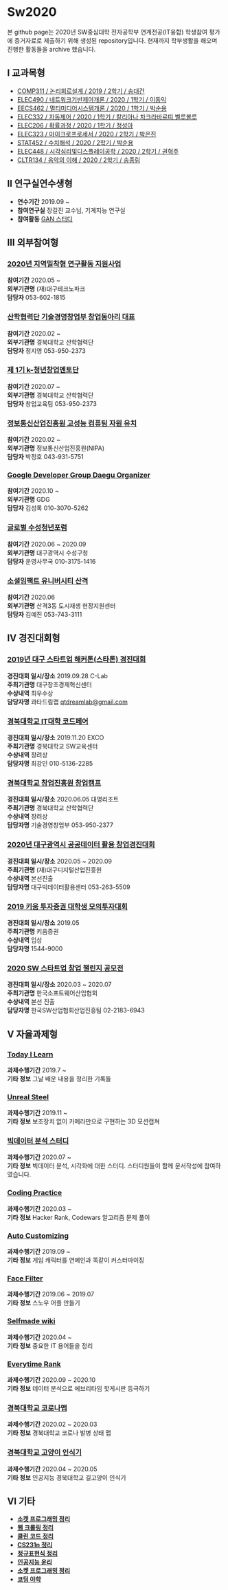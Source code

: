 # Sw2020
본 github page는 2020년 SW중심대학 전자공학부 연계전공(IT융합) 학생참여 평가에 증거자료로 제출하기 위해 생성된 repository입니다. 현재까지 학부생활을 해오며 진행한 활동들을 archive 했습니다.

## Ⅰ 교과목형
- [COMP311 / 논리회로설계 / 2019 / 2학기 / 송대건]()   
- [ELEC490 / 네트워크기반제어개론 / 2020 / 1학기 / 이동익]()     
- [EECS462 / 멀티미디어시스템개론 / 2020 / 1학기 / 박순용]()   
- [ELEC332 / 자동제어 / 2020 / 1학기 / 칼리아나 차크라바르띠 벨루볼루]()   
- [ELEC206 / 확률과정 / 2020 / 1학기 / 정성아]()   
- [ELEC323 / 마이크로프로세서 / 2020 / 2학기 / 박은진]()   
- [STAT452 / 수치해석 / 2020 / 2학기 / 박순용]()   
- [ELEC448 / 시각심리및디스플레이공학 / 2020 / 2학기 / 권혁주]()   
- [CLTR134 / 음악의 이해 / 2020 / 2학기 / 송종림]()   

## Ⅱ 연구실연수생형  
- **연수기간** 2019.09 ~
- **참여연구실** 장길진 교수님, 기계지능 연구실
- **참여활동** [GAN 스터디]()   

## Ⅲ 외부참여형
### [2020년 지역밀착형 연구활동 지원사업]()   
**참여기간** 2020.05 ~  
**외부기관명** (재)대구테크노파크  
**담당자** 053-602-1815  
### [산학협력단 기술경영창업부 창업동아리 대표]()   
**참여기간** 2020.02 ~   
**외부기관명** 경북대학교 산학협력단  
**담당자** 정지영 053-950-2373   
### [제 1기 k-청년창업멘토단]()   
**참여기간** 2020.07 ~   
**외부기관명** 경북대학교 산학협력단  
**담당자** 창업교육팀 053-950-2373   
### [정보통신산업진흥원 고성능 컴퓨팅 자원 유치]()   
**참여기간** 2020.02 ~  
**외부기관명** 정보통신산업진흥원(NIPA)  
**담당자** 박정호 043-931-5751  
### [Google Developer Group Daegu Organizer]()   
**참여기간** 2020.10 ~  
**외부기관명** GDG  
**담당자** 김성록 010-3070-5262  
### [글로벌 수성청년포럼]()   
**참여기간** 2020.06 ~ 2020.09  
**외부기관명** 대구광역시 수성구청   
**담당자** 운영사무국 010-3175-1416  
### [소셜임팩트 유니버시티 산격]()   
**참여기간** 2020.06  
**외부기관명** 산격3동 도시재생 현장지원센터  
**담당자** 김예진 053-743-3111  

## Ⅳ 경진대회형
### [2019년 대구 스타트업 해커톤(스타톤) 경진대회]()   
**경진대회 일시/장소** 2019.09.28 C-Lab  
**주최기관명** 대구창조경제혁신센터  
**수상내역** 최우수상  
**담당자명** 콰타드림랩 qtdreamlab@gmail.com  
### [경북대학교 IT대학 코드페어]()   
**경진대회 일시/장소** 2019.11.20 EXCO  
**주최기관명** 경북대학교 SW교육센터  
**수상내역** 장려상  
**담당자명** 최강민 010-5136-2285  
### [경북대학교 창업진흥원 창업캠프]()   
**경진대회 일시/장소** 2020.06.05 대명리조트  
**주최기관명** 경북대학교 산학협력단  
**수상내역** 장려상  
**담당자명** 기술경영창업부 053-950-2377  
### [2020년 대구광역시 공공데이터 활용 창업경진대회]()   
**경진대회 일시/장소** 2020.05 ~ 2020.09  
**주최기관명** (재)대구디지털산업진흥원  
**수상내역** 본선진출  
**담당자명** 대구빅데이터활용센터 053-263-5509  
### [2019 키움 투자증권 대학생 모의투자대회]()   
**경진대회 일시/장소** 2019.05  
**주최기관명** 키움증권  
**수상내역** 입상  
**담당자명** 1544-9000  
### [2020 SW 스타트업 창업 챌린지 공모전]()   
**경진대회 일시/장소** 2020.03 ~ 2020.07  
**주최기관명** 한국소프트웨어산업협회  
**수상내역** 본선 진출  
**담당자명** 한국SW산업협회산업진흥팀 02-2183-6943  
## Ⅴ 자율과제형
### [Today I Learn]()   
**과제수행기간** 2019.7 ~  
**기타 정보** 그날 배운 내용을 정리한 기록들  
### [Unreal Steel]()   
**과제수행기간** 2019.11 ~  
**기타 정보** 보조장치 없이 카메라만으로 구현하는 3D 모션캡쳐  
### [빅데이터 분석 스터디]()   
**과제수행기간** 2020.07 ~  
**기타 정보** 빅데이터 분석, 시각화에 대한 스터디. 스터디원들이 함께 문서작성에 참여하였습니다.  
### [Coding Practice]()   
**과제수행기간** 2020.03 ~  
**기타 정보** Hacker Rank, Codewars 알고리즘 문제 풀이  
### [Auto Customizing]()   
**과제수행기간** 2019.09 ~  
**기타 정보** 게임 캐릭터를 연예인과 똑같이 커스터마이징  
### [Face Filter]()   
**과제수행기간** 2019.06 ~ 2019.07  
**기타 정보** 스노우 어플 만들기  
### [Selfmade wiki]()   
**과제수행기간** 2020.04 ~  
**기타 정보** 중요한 IT 용어들을 정리  
### [Everytime Rank]()   
**과제수행기간** 2020.09 ~ 2020.10  
**기타 정보** 데이터 분석으로 에브리타임 핫게시판 등극하기  
### [경북대학교 코로나맵]()   
**과제수행기간** 2020.02 ~ 2020.03  
**기타 정보** 경북대학교 코로나 발병 상태 맵  
### [경북대학교 고양이 인식기]()   
**과제수행기간** 2020.04 ~ 2020.05  
**기타 정보** 인공지능  경북대학교 길고양이 인식기  

## Ⅵ 기타
- [**소켓 프로그래밍 정리**]()   
- [**웹 크롤링 정리**]()   
- [**클린 코드 정리**]()   
- [**CS231n 정리**]()   
- [**정규표현식 정리**]()   
- [**인공지능 윤리**]()   
- [**소켓 프로그래밍 정리**]()   
- [**코딩 야학**]()   
